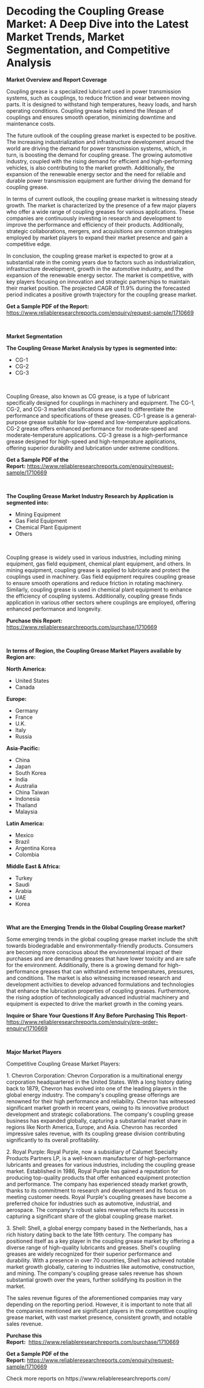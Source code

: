 <p><h1>Decoding the Coupling Grease Market: A Deep Dive into the Latest Market Trends, Market Segmentation, and Competitive Analysis</h1></p><p><strong>Market Overview and Report Coverage</strong></p>
<p><p>Coupling grease is a specialized lubricant used in power transmission systems, such as couplings, to reduce friction and wear between moving parts. It is designed to withstand high temperatures, heavy loads, and harsh operating conditions. Coupling grease helps extend the lifespan of couplings and ensures smooth operation, minimizing downtime and maintenance costs.</p><p>The future outlook of the coupling grease market is expected to be positive. The increasing industrialization and infrastructure development around the world are driving the demand for power transmission systems, which, in turn, is boosting the demand for coupling grease. The growing automotive industry, coupled with the rising demand for efficient and high-performing vehicles, is also contributing to the market growth. Additionally, the expansion of the renewable energy sector and the need for reliable and durable power transmission equipment are further driving the demand for coupling grease.</p><p>In terms of current outlook, the coupling grease market is witnessing steady growth. The market is characterized by the presence of a few major players who offer a wide range of coupling greases for various applications. These companies are continuously investing in research and development to improve the performance and efficiency of their products. Additionally, strategic collaborations, mergers, and acquisitions are common strategies employed by market players to expand their market presence and gain a competitive edge.</p><p>In conclusion, the coupling grease market is expected to grow at a substantial rate in the coming years due to factors such as industrialization, infrastructure development, growth in the automotive industry, and the expansion of the renewable energy sector. The market is competitive, with key players focusing on innovation and strategic partnerships to maintain their market position. The projected CAGR of 11.9% during the forecasted period indicates a positive growth trajectory for the coupling grease market.</p></p>
<p><strong>Get a Sample PDF of the Report:</strong> <a href="https://www.reliableresearchreports.com/enquiry/request-sample/1710669">https://www.reliableresearchreports.com/enquiry/request-sample/1710669</a></p>
<p>&nbsp;</p>
<p><strong>Market Segmentation</strong></p>
<p><strong>The Coupling Grease Market Analysis by types is segmented into:</strong></p>
<p><ul><li>CG-1</li><li>CG-2</li><li>CG-3</li></ul></p>
<p>&nbsp;</p>
<p><p>Coupling Grease, also known as CG grease, is a type of lubricant specifically designed for couplings in machinery and equipment. The CG-1, CG-2, and CG-3 market classifications are used to differentiate the performance and specifications of these greases. CG-1 grease is a general-purpose grease suitable for low-speed and low-temperature applications. CG-2 grease offers enhanced performance for moderate-speed and moderate-temperature applications. CG-3 grease is a high-performance grease designed for high-speed and high-temperature applications, offering superior durability and lubrication under extreme conditions.</p></p>
<p><strong>Get a Sample PDF of the Report:</strong>&nbsp;<a href="https://www.reliableresearchreports.com/enquiry/request-sample/1710669">https://www.reliableresearchreports.com/enquiry/request-sample/1710669</a></p>
<p>&nbsp;</p>
<p><strong>The Coupling Grease Market Industry Research by Application is segmented into:</strong></p>
<p><ul><li>Mining Equipment</li><li>Gas Field Equipment</li><li>Chemical Plant Equipment</li><li>Others</li></ul></p>
<p>&nbsp;</p>
<p><p>Coupling grease is widely used in various industries, including mining equipment, gas field equipment, chemical plant equipment, and others. In mining equipment, coupling grease is applied to lubricate and protect the couplings used in machinery. Gas field equipment requires coupling grease to ensure smooth operations and reduce friction in rotating machinery. Similarly, coupling grease is used in chemical plant equipment to enhance the efficiency of coupling systems. Additionally, coupling grease finds application in various other sectors where couplings are employed, offering enhanced performance and longevity.</p></p>
<p><strong>Purchase this Report:</strong>&nbsp; <a href="https://www.reliableresearchreports.com/purchase/1710669">https://www.reliableresearchreports.com/purchase/1710669</a></p>
<p>&nbsp;</p>
<p><strong>In terms of Region, the Coupling Grease Market Players available by Region are:</strong></p>
<p>
    <p> <strong> North America: </strong>
        <ul>
            <li>United States</li>
            <li>Canada</li>
        </ul>
        </p> 
    <p> <strong> Europe: </strong>
        <ul>
            <li>Germany</li>
            <li>France</li>
            <li>U.K.</li>
            <li>Italy</li>
            <li>Russia</li>
        </ul>
        </p> 
    <p> <strong> Asia-Pacific: </strong>
        <ul>
            <li>China</li>
            <li>Japan</li>
            <li>South Korea</li>
            <li>India</li>
            <li>Australia</li>
            <li>China Taiwan</li>
            <li>Indonesia</li>
            <li>Thailand</li>
            <li>Malaysia</li>
        </ul>
        </p> 
    <p> <strong> Latin America: </strong>
        <ul>
            <li>Mexico</li>
            <li>Brazil</li>
            <li>Argentina Korea</li>
            <li>Colombia</li>
        </ul>
        </p> 
    <p> <strong> Middle East & Africa: </strong>
        <ul>
            <li>Turkey</li>
            <li>Saudi</li>
            <li>Arabia</li>
            <li>UAE</li>
            <li>Korea</li>
        </ul>
    </p>
    </p>
<p>&nbsp;</p>
<p><strong>What are the Emerging Trends in the Global Coupling Grease market?</strong></p>
<p><p>Some emerging trends in the global coupling grease market include the shift towards biodegradable and environmentally-friendly products. Consumers are becoming more conscious about the environmental impact of their purchases and are demanding greases that have lower toxicity and are safe for the environment. Additionally, there is a growing demand for high-performance greases that can withstand extreme temperatures, pressures, and conditions. The market is also witnessing increased research and development activities to develop advanced formulations and technologies that enhance the lubrication properties of coupling greases. Furthermore, the rising adoption of technologically advanced industrial machinery and equipment is expected to drive the market growth in the coming years.</p></p>
<p><strong>Inquire or Share Your Questions If Any Before Purchasing This Report</strong>- <a href="https://www.reliableresearchreports.com/enquiry/pre-order-enquiry/1710669">https://www.reliableresearchreports.com/enquiry/pre-order-enquiry/1710669</a></p>
<p>&nbsp;</p>
<p><strong>Major Market Players</strong></p>
<p><p>Competitive Coupling Grease Market Players:</p><p>1. Chevron Corporation: Chevron Corporation is a multinational energy corporation headquartered in the United States. With a long history dating back to 1879, Chevron has evolved into one of the leading players in the global energy industry. The company's coupling grease offerings are renowned for their high performance and reliability. Chevron has witnessed significant market growth in recent years, owing to its innovative product development and strategic collaborations. The company's coupling grease business has expanded globally, capturing a substantial market share in regions like North America, Europe, and Asia. Chevron has recorded impressive sales revenue, with its coupling grease division contributing significantly to its overall profitability.</p><p>2. Royal Purple: Royal Purple, now a subsidiary of Calumet Specialty Products Partners LP, is a well-known manufacturer of high-performance lubricants and greases for various industries, including the coupling grease market. Established in 1986, Royal Purple has gained a reputation for producing top-quality products that offer enhanced equipment protection and performance. The company has experienced steady market growth, thanks to its commitment to research and development and its focus on meeting customer needs. Royal Purple's coupling greases have become a preferred choice for industries such as automotive, industrial, and aerospace. The company's robust sales revenue reflects its success in capturing a significant share of the global coupling grease market.</p><p>3. Shell: Shell, a global energy company based in the Netherlands, has a rich history dating back to the late 19th century. The company has positioned itself as a key player in the coupling grease market by offering a diverse range of high-quality lubricants and greases. Shell's coupling greases are widely recognized for their superior performance and durability. With a presence in over 70 countries, Shell has achieved notable market growth globally, catering to industries like automotive, construction, and mining. The company's coupling grease sales revenue has shown substantial growth over the years, further solidifying its position in the market.</p><p>The sales revenue figures of the aforementioned companies may vary depending on the reporting period. However, it is important to note that all the companies mentioned are significant players in the competitive coupling grease market, with vast market presence, consistent growth, and notable sales revenue.</p></p>
<p><strong>Purchase this Report:</strong>&nbsp;&nbsp;<a href="https://www.reliableresearchreports.com/purchase/1710669">https://www.reliableresearchreports.com/purchase/1710669</a></p>
<p></p>
<p><strong>Get a Sample PDF of the Report:</strong>&nbsp;<a href="https://www.reliableresearchreports.com/enquiry/request-sample/1710669">https://www.reliableresearchreports.com/enquiry/request-sample/1710669</a></p>
<p>Check more reports on https://www.reliableresearchreports.com/</p>